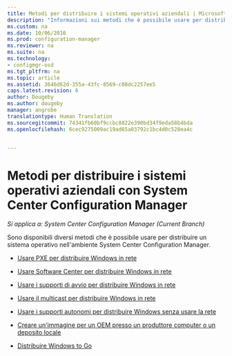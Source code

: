 ```yaml
---
title: Metodi per distribuire i sistemi operativi aziendali | Microsoft Docs
description: "Informazioni sui metodi che è possibile usare per distribuire i sistemi operativi aziendali nell&quot;ambiente System Center Configuration Manager."
ms.custom: na
ms.date: 10/06/2016
ms.prod: configuration-manager
ms.reviewer: na
ms.suite: na
ms.technology:
- configmgr-osd
ms.tgt_pltfrm: na
ms.topic: article
ms.assetid: 3646d62d-355a-43fc-8569-c08dc2257ee5
caps.latest.revision: 6
author: Dougeby
ms.author: dougeby
manager: angrobe
translationtype: Human Translation
ms.sourcegitcommit: 74341fb60bf9ccbc8822e390bd34f9eda58b4bda
ms.openlocfilehash: 6cec9275009ac19ad65a03792c1bc4d0c528ea4c


---
```

# <a name="methods-to-deploy-enterprise-operating-systems-using-system-center-configuration-manager"></a>Metodi per distribuire i sistemi operativi aziendali con System Center Configuration Manager

*Si applica a: System Center Configuration Manager (Current Branch)*

Sono disponibili diversi metodi che è possibile usare per distribuire un sistema operativo nell'ambiente System Center Configuration Manager.

-   [Usare PXE per distribuire Windows in rete](use-pxe-to-deploy-windows-over-the-network.md)  

-   [Usare Software Center per distribuire Windows in rete](use-software-center-to-deploy-windows-over-the-network.md)  

-   [Usare i supporti di avvio per distribuire Windows in rete](use-bootable-media-to-deploy-windows-over-the-network.md)  

-   [Usare il multicast per distribuire Windows in rete](use-multicast-to-deploy-windows-over-the-network.md)  

-   [Usare i supporti autonomi per distribuire Windows senza usare la rete](use-stand-alone-media-to-deploy-windows-without-using-the-network.md)  

-   [Creare un'immagine per un OEM presso un produttore computer o un deposito locale](create-an-image-for-an-oem-in-factory-or-a-local-depot.md)  

-   [Distribuire Windows to Go](deploy-windows-to-go.md)  



<!--HONumber=Dec16_HO3-->


